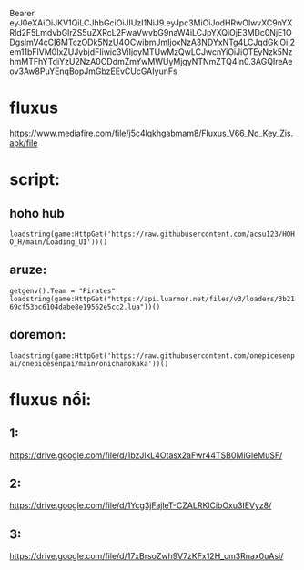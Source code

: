Bearer eyJ0eXAiOiJKV1QiLCJhbGciOiJIUzI1NiJ9.eyJpc3MiOiJodHRwOlwvXC9nYXRld2F5LmdvbGlrZS5uZXRcL2FwaVwvbG9naW4iLCJpYXQiOjE3MDc0NjE1ODgsImV4cCI6MTczODk5NzU4OCwibmJmIjoxNzA3NDYxNTg4LCJqdGkiOiI2em11bFlVM0IxZUJybjdFIiwic3ViIjoyMTUwMzQwLCJwcnYiOiJiOTEyNzk5NzhmMTFhYTdiYzU2NzA0ODdmZmYwMWUyMjgyNTNmZTQ4In0.3AGQIreAeov3Aw8PuYEnqBopJmGbzEEvCUcGAIyunFs

# fluxus
https://www.mediafire.com/file/j5c4lqkhgabmam8/Fluxus_V66_No_Key_Zis.apk/file


# script:

## hoho hub
```loadstring(game:HttpGet('https://raw.githubusercontent.com/acsu123/HOHO_H/main/Loading_UI'))()```

## aruze:
`getgenv().Team = "Pirates"
loadstring(game:HttpGet("https://api.luarmor.net/files/v3/loaders/3b2169cf53bc6104dabe8e19562e5cc2.lua"))()`
## doremon:
```loadstring(game:HttpGet('https://raw.githubusercontent.com/onepicesenpai/onepicesenpai/main/onichanokaka'))()```

# fluxus nổi: 
## 1:
https://drive.google.com/file/d/1bzJlkL4Otasx2aFwr44TSB0MiGleMuSF/
## 2:
https://drive.google.com/file/d/1Ycg3jFajleT-CZALRKlCibOxu3IEVyz8/
## 3:
https://drive.google.com/file/d/17xBrsoZwh9V7zKFx12H_cm3Rnax0uAsi/

